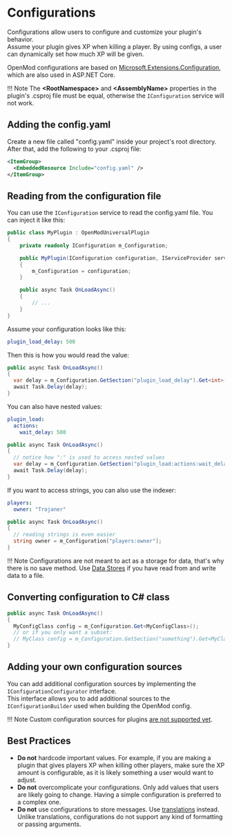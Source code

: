 # Configurations
Configurations allow users to configure and customize your plugin's behavior.  
Assume your plugin gives XP when killing a player. By using configs, a user can dynamically set how much XP will be given. 

OpenMod configurations are based on [Microsoft.Extensions.Configuration](https://docs.microsoft.com/en-us/dotnet/api/microsoft.extensions.configuration?view=dotnet-plat-ext-3.1), which are also used in ASP.NET Core.

!!! Note
    The **\<RootNamespace\>** and **\<AssemblyName\>** properties in the plugin's .csproj file must be equal, otherwise the `IConfiguration` service will not work.

## Adding the config.yaml
Create a new file called "config.yaml" inside your project's root directory.  
After that, add the following to your .csproj file: 
```xml
<ItemGroup>
  <EmbeddedResource Include="config.yaml" />
</ItemGroup>
```

## Reading from the configuration file
You can use the `IConfiguration` service to read the config.yaml file. You can inject it like this:  
```c#
public class MyPlugin : OpenModUniversalPlugin
{
    private readonly IConfiguration m_Configuration;

    public MyPlugin(IConfiguration configuration, IServiceProvider serviceProvider) : base(serviceProvider)
    {
        m_Configuration = configuration;
    }

    public async Task OnLoadAsync()
    {
        // ...
    }
}
```

Assume your configuration looks like this:
```yaml
plugin_load_delay: 500
```

Then this is how you would read the value:
```c#
public async Task OnLoadAsync()
{
  var delay = m_Configuration.GetSection("plugin_load_delay").Get<int>();
  await Task.Delay(delay);
}
```

You can also have nested values:
```yaml
plugin_load:
  actions:
    wait_delay: 500
```

```c#
public async Task OnLoadAsync()
{
  // notice how ":" is used to access nested values
  var delay = m_Configuration.GetSection("plugin_load:actions:wait_delay").Get<int>();
  await Task.Delay(delay);
}
```

If you want to access strings, you can also use the indexer:
```yaml
players:
  owner: "Trojaner"
```
```c#
public async Task OnLoadAsync()
{
  // reading strings is even easier
  string owner = m_Configuration["players:owner"];
}
```

!!! Note
    Configurations are not meant to act as a storage for data, that's why there is no save method. Use [Data Stores](../datastore/) if you have read from and write data to a file.

## Converting configuration to C# class
```c#
public async Task OnLoadAsync()
{
  MyConfigClass config = m_Configuration.Get<MyConfigClass>();
  // or if you only want a subset:
  // MyClass config = m_Configuration.GetSection("something").Get<MyClass>();
}
```

## Adding your own configuration sources
You can add additional configuration sources by implementing the `IConfigurationConfigurator` interface.  
This interface allows you to add additional sources to the `IConfigurationBuilder` used when building the OpenMod config.

!!! Note
    Custom configuration sources for plugins [are not supported yet](https://github.com/openmod/openmod/issues/90).

## Best Practices
* **Do not** hardcode important values. For example, if you are making a plugin that gives players XP when killing other players, make sure the XP amount is configurable, as it is likely something a user would want to adjust.
* **Do not** overcomplicate your configurations. Only add values that users are likely going to change. Having a simple configuration is preferred to a complex one.
* **Do not** use configurations to store messages. Use [translations](../localization/) instead. Unlike translations, configurations do not support any kind of formatting or passing arguments.

